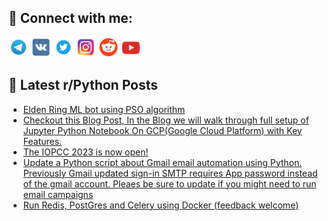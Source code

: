 ## 🔎 Connect with me:
[<img src="https://github.com/bullbesh/bullbesh/blob/main/images/Telegram.png" width="32" height="32" />](https://t.me/bullbesh)
[<img src="https://github.com/bullbesh/bullbesh/blob/main/images/VK.png" width="32" height="32" />](https://vk.com/bullbesh)
[<img src="https://github.com/bullbesh/bullbesh/blob/main/images/Twitter.png" width="32" height="32" />](https://twitter.com/bullbesh1)
[<img src="https://github.com/bullbesh/bullbesh/blob/main/images/Instagram.png" width="32" height="32" />](https://www.instagram.com/bullbesh)
[<img src="https://github.com/bullbesh/bullbesh/blob/main/images/Reddit.png" width="32" height="32" />](https://www.reddit.com/user/bullbesh)
[<img src="https://github.com/bullbesh/bullbesh/blob/main/images/YouTube.png" width="32" height="32" />](https://www.youtube.com/channel/UCtfjRs6uzgq5mfm8S06WTcg)

## 📕 Latest r/Python Posts
<!-- BLOG-POST-LIST:START -->
- [Elden Ring ML bot using PSO algorithm](https://www.reddit.com/r/Python/comments/13wsucn/elden_ring_ml_bot_using_pso_algorithm/)
- [Checkout this Blog Post, In the Blog we will walk through full setup of Jupyter Python Notebook On GCP&lpar;Google Cloud Platform&rpar; with Key Features.](https://www.reddit.com/r/Python/comments/13wsp2p/checkout_this_blog_post_in_the_blog_we_will_walk/)
- [The IOPCC 2023 is now open!](https://www.reddit.com/r/Python/comments/13ws3a2/the_iopcc_2023_is_now_open/)
- [Update a Python script about Gmail email automation using Python. Previously Gmail updated sign-in SMTP requires App password instead of the gmail account. Pleaes be sure to update if you might need to run email campaigns](https://www.reddit.com/r/Python/comments/13wr9um/update_a_python_script_about_gmail_email/)
- [Run Redis, PostGres and Celery using Docker &lpar;feedback welcome&rpar;](https://www.reddit.com/r/Python/comments/13wqjcj/run_redis_postgres_and_celery_using_docker/)
<!-- BLOG-POST-LIST:END -->
